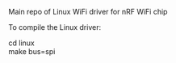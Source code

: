 Main repo of Linux WiFi driver for nRF WiFi chip

To compile the Linux driver:

cd linux<br />
make bus=spi<br />